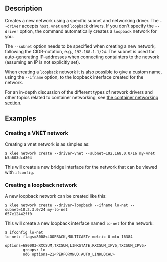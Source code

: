 ## Description
Creates a new network using a specific subnet and networking driver.
The `--driver` accepts `host`, `vnet` and `loopback`  drivers.
If you don't specify the `--driver` option, the command automatically creates a
`loopback` network for you.

The `--subnet` option needs to be specified when creating a new network, following
the CIDR-notation, e.g., `192.168.1.1/24`. The subnet is used for auto-generating
IP-addresses when connecting containters to the network (assuming an IP is not
explicitly set).

When creating a `loopback` network it is also possible to give a custom name,
using the `--ifname` option, to the loopback interface created for the network.

For an in-depth discussion of the different types of network drivers and other
topics related to container networking, see [the container networking section](/run/networkingcontainers/).

## Examples

### Creating a VNET network

Creating a vnet network is as simples as:

```console
$ klee network create --driver=vnet --subnet=192.168.0.0/16 my-vnet
b5a603dcd304
```

This will create a new bridge interface for the network that can be viewed
with `ifconfig`.

### Creating a loopback network

A new loopback network can be created like this:

```console
$ klee network create --driver=loopback --ifname lo-net --subnet=10.2.3.0/24 my-lo-net
657e12442ff0
```

This will create a new loopback interface named `lo-net` for the network:

```console
$ ifconfig lo-net
lo-net: flags=8008<LOOPBACK,MULTICAST> metric 0 mtu 16384
        options=680003<RXCSUM,TXCSUM,LINKSTATE,RXCSUM_IPV6,TXCSUM_IPV6>
        groups: lo
        nd6 options=21<PERFORMNUD,AUTO_LINKLOCAL>
```

